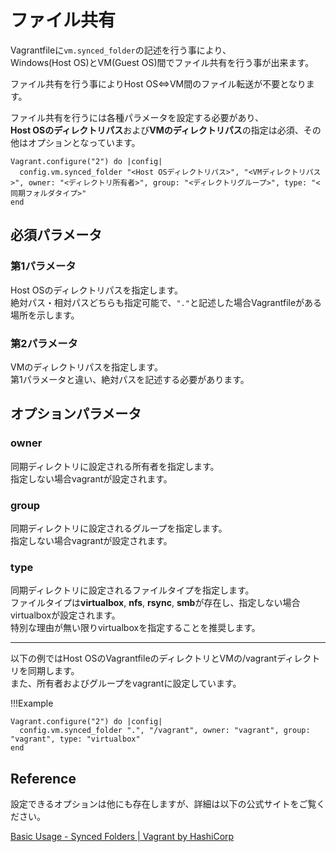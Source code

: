 # ファイル共有

Vagrantfileに`vm.synced_folder`の記述を行う事により、  
Windows(Host OS)とVM(Guest OS)間でファイル共有を行う事が出来ます。

ファイル共有を行う事によりHost OS⇔VM間のファイル転送が不要となります。

ファイル共有を行うには各種パラメータを設定する必要があり、  
**Host OSのディレクトリパス**および**VMのディレクトリパス**の指定は必須、その他はオプションとなっています。

```Vagrantfile
Vagrant.configure("2") do |config|
  config.vm.synced_folder "<Host OSディレクトリパス>", "<VMディレクトリパス>", owner: "<ディレクトリ所有者>", group: "<ディレクトリグループ>", type: "<同期フォルダタイプ>"
end
```

## 必須パラメータ

### 第1パラメータ

Host OSのディレクトリパスを指定します。  
絶対パス・相対パスどちらも指定可能で、`"."`と記述した場合Vagrantfileがある場所を示します。

### 第2パラメータ

VMのディレクトリパスを指定します。  
第1パラメータと違い、絶対パスを記述する必要があります。

## オプションパラメータ

### owner

同期ディレクトリに設定される所有者を指定します。  
指定しない場合vagrantが設定されます。

### group

同期ディレクトリに設定されるグループを指定します。  
指定しない場合vagrantが設定されます。

### type

同期ディレクトリに設定されるファイルタイプを指定します。  
ファイルタイプは**virtualbox**, **nfs**, **rsync**, **smb**が存在し、指定しない場合virtualboxが設定されます。  
特別な理由が無い限りvirtualboxを指定することを推奨します。

---

以下の例ではHost OSのVagrantfileのディレクトリとVMの/vagrantディレクトリを同期します。  
また、所有者およびグループをvagrantに設定しています。

!!!Example

```Vagrantfile
Vagrant.configure("2") do |config|
  config.vm.synced_folder ".", "/vagrant", owner: "vagrant", group: "vagrant", type: "virtualbox"
end
```

## Reference

設定できるオプションは他にも存在しますが、詳細は以下の公式サイトをご覧ください。

[Basic Usage - Synced Folders | Vagrant by HashiCorp](https://www.vagrantup.com/docs/synced-folders/basic_usage)
